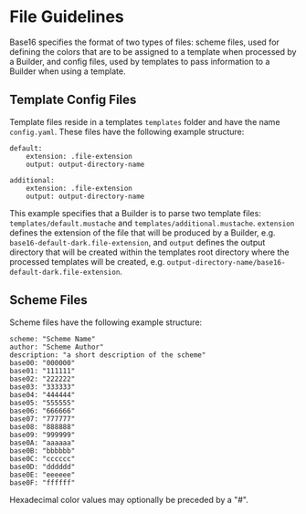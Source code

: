 # File Guidelines
Base16 specifies the format of two types of files: scheme files, used for defining the colors that are to be assigned to a template when processed by a Builder, and config files, used by templates to pass information to a Builder when using a template.

## Template Config Files
Template files reside in a templates `templates` folder and have the name `config.yaml`. These files have the following example structure:

    default:
        extension: .file-extension
        output: output-directory-name

    additional:
        extension: .file-extension
        output: output-directory-name

This example specifies that a Builder is to parse two template files: `templates/default.mustache` and `templates/additional.mustache`. `extension` defines the extension of the file that will be produced by a Builder, e.g. `base16-default-dark.file-extension`, and `output` defines the output directory that will be created within the templates root directory where the processed templates will be created, e.g. `output-directory-name/base16-default-dark.file-extension`.

## Scheme Files
Scheme files have the following example structure:

    scheme: "Scheme Name"
    author: "Scheme Author"
    description: "a short description of the scheme"
    base00: "000000"
    base01: "111111"
    base02: "222222"
    base03: "333333"
    base04: "444444"
    base05: "555555"
    base06: "666666"
    base07: "777777"
    base08: "888888"
    base09: "999999"
    base0A: "aaaaaa"
    base0B: "bbbbbb"
    base0C: "cccccc"
    base0D: "dddddd"
    base0E: "eeeeee"
    base0F: "ffffff"

Hexadecimal color values may optionally be preceded by a "#".
